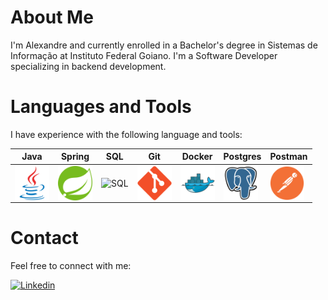 # About Me


I'm Alexandre and currently enrolled in a Bachelor's degree in Sistemas de Informação at Instituto Federal Goiano.
I'm a Software Developer specializing in backend development.

# Languages and Tools

I have experience with the following language and tools:

| Java | Spring | SQL | Git | Docker | Postgres | Postman |
|-----|-----|-----|-----|-----|-----|-----|
  | <img align="center" alt="Java" height="55" width="55" src="https://raw.githubusercontent.com/devicons/devicon/master/icons/java/java-original.svg"> | <img align="center" alt="Spring" hheight="55" width="55" src="https://raw.githubusercontent.com/devicons/devicon/master/icons/spring/spring-original.svg"> | <img align="center" alt="SQL" height="55" width="55" src="https://cdn.jsdelivr.net/gh/devicons/devicon@latest/icons/azuresqldatabase/azuresqldatabase-original.svg"> | <img align="center" alt="Git" height="55" width="55" src="https://raw.githubusercontent.com/devicons/devicon/master/icons/git/git-original.svg"> | <img align="center" alt="Docker" height="55" width="55" src="https://raw.githubusercontent.com/devicons/devicon/master/icons/docker/docker-original.svg"> | <img align="center" alt="PostgreSQL" height="55" width="55" src="https://raw.githubusercontent.com/devicons/devicon/master/icons/postgresql/postgresql-original.svg"> | <img align="center" alt="Postman" height="55" width="55" src="https://raw.githubusercontent.com/devicons/devicon/master/icons/postman/postman-original.svg"> |

# Contact

Feel free to connect with me: 
        
[![Linkedin](https://img.shields.io/badge/LinkedIn-0077B5?style=for-the-badge&logo=linkedin&logoColor=white)](https://www.linkedin.com/in/alexandre-n-4963361a4/)
